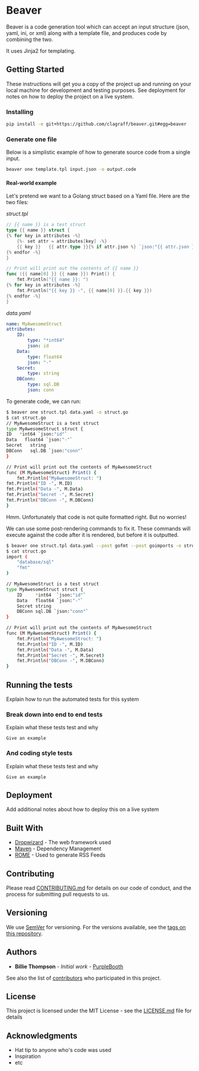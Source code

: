 # Beaver 

Beaver is a code generation tool which can accept an input structure
(json, yaml, ini, or xml) along with a template file, and produces code
by combining the two.

It uses Jinja2 for templating.

## Getting Started

These instructions will get you a copy of the project up and running on your local machine for development and testing purposes. See deployment for notes on how to deploy the project on a live system.

### Installing 

```bash
pip install -e git+https://github.com/clagraff/beaver.git#egg=beaver
```

### Generate one file

Below is a simplistic example of how to generate source code from a single input.
```bash
beaver one template.tpl input.json -o output.code
```

#### Real-world example

Let's pretend we want to a Golang struct based on a Yaml file. Here are the two
files:

*struct.tpl*
```go
// {{ name }} is a test struct
type {{ name }} struct {
{% for key in attributes -%}
    {%- set attr = attributes[key] -%}
    {{ key }}   {{ attr.type }}{% if attr.json %} `json:"{{ attr.json }}"`{% endif %}
{% endfor -%}
}

// Print will print out the contents of {{ name }}
func ({{ name[0] }} {{ name }}) Print() {
    fmt.Println("{{ name }}: ")
{% for key in attributes -%}
    fmt.Println("{{ key }} -", {{ name[0] }}.{{ key }})
{% endfor -%}
}
```

*data.yaml*
```yaml
name: MyAwesomeStruct
attributes:
    ID:
        type: "*int64"
        json: id
    Data:
        type: float64
        json: "-"
    Secret:
        type: string
    DBConn:
        type: sql.DB
        json: conn
```

To generate code, we can run:

```bash
$ beaver one struct.tpl data.yaml -o struct.go
$ cat struct.go
// MyAwesomeStruct is a test struct
type MyAwesomeStruct struct {
ID   *int64 `json:"id"`
Data   float64 `json:"-"`
Secret   string
DBConn   sql.DB `json:"conn"`
}

// Print will print out the contents of MyAwesomeStruct
func (M MyAwesomeStruct) Print() {
    fmt.Println("MyAwesomeStruct: ")
fmt.Println("ID -", M.ID)
fmt.Println("Data -", M.Data)
fmt.Println("Secret -", M.Secret)
fmt.Println("DBConn -", M.DBConn)
}
```

Hmm. Unfortunately that code is not quite formatted right. But no worries!

We can use some post-rendering commands to fix it. These commands will execute against
the code after it is rendered, but before it is outputted.

```bash
$ beaver one struct.tpl data.yaml --post gofmt --post goimports -o struct.go
$ cat struct.go
import (
	"database/sql"
	"fmt"
)

// MyAwesomeStruct is a test struct
type MyAwesomeStruct struct {
	ID     *int64  `json:"id"`
	Data   float64 `json:"-"`
	Secret string
	DBConn sql.DB `json:"conn"`
}

// Print will print out the contents of MyAwesomeStruct
func (M MyAwesomeStruct) Print() {
	fmt.Println("MyAwesomeStruct: ")
	fmt.Println("ID -", M.ID)
	fmt.Println("Data -", M.Data)
	fmt.Println("Secret -", M.Secret)
	fmt.Println("DBConn -", M.DBConn)
}
```

## Running the tests

Explain how to run the automated tests for this system

### Break down into end to end tests

Explain what these tests test and why

```
Give an example
```

### And coding style tests

Explain what these tests test and why

```
Give an example
```

## Deployment

Add additional notes about how to deploy this on a live system

## Built With

* [Dropwizard](http://www.dropwizard.io/1.0.2/docs/) - The web framework used
* [Maven](https://maven.apache.org/) - Dependency Management
* [ROME](https://rometools.github.io/rome/) - Used to generate RSS Feeds

## Contributing

Please read [CONTRIBUTING.md](https://gist.github.com/PurpleBooth/b24679402957c63ec426) for details on our code of conduct, and the process for submitting pull requests to us.

## Versioning

We use [SemVer](http://semver.org/) for versioning. For the versions available, see the [tags on this repository](https://github.com/your/project/tags). 

## Authors

* **Billie Thompson** - *Initial work* - [PurpleBooth](https://github.com/PurpleBooth)

See also the list of [contributors](https://github.com/your/project/contributors) who participated in this project.

## License

This project is licensed under the MIT License - see the [LICENSE.md](LICENSE.md) file for details

## Acknowledgments

* Hat tip to anyone who's code was used
* Inspiration
* etc

